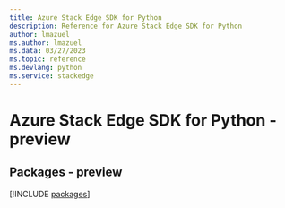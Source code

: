 ```yaml
---
title: Azure Stack Edge SDK for Python
description: Reference for Azure Stack Edge SDK for Python
author: lmazuel
ms.author: lmazuel
ms.data: 03/27/2023
ms.topic: reference
ms.devlang: python
ms.service: stackedge
---
```

# Azure Stack Edge SDK for Python - preview
## Packages - preview
[!INCLUDE [packages](stack-edge-index.md)]